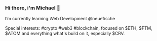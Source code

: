 ### Hi there, i'm Michael 👋

I’m currently learning Web Development @neuefische

Special interests: #crypto #web3 #blockchain, focused on $ETH, $FTM, $ATOM and everything what's build on it, especially $CRV.

<!--
**michaelnakonechny/michaelnakonechny** is a ✨ _special_ ✨ repository because its `README.md` (this file) appears on your GitHub profile.

